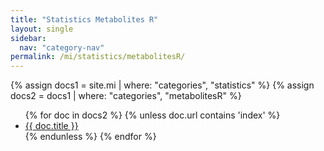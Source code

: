 ```yaml
---
title: "Statistics Metabolites R"
layout: single
sidebar:
  nav: "category-nav"
permalink: /mi/statistics/metabolitesR/
---
```


{% assign docs1 = site.mi | where: "categories", "statistics" %}
{% assign docs2 = docs1 | where: "categories", "metabolitesR" %}

<ul>
  {% for doc in docs2 %}
    {% unless doc.url contains 'index' %}
      <li><a href="{{ doc.url }}">{{ doc.title }}</a></li>
    {% endunless %}
  {% endfor %}
</ul>
